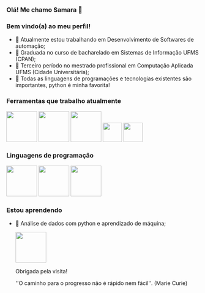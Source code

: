 ### Olá! Me chamo Samara 👋

### Bem vindo(a) ao meu perfil!

- 🔭 Atualmente estou trabalhando em Desenvolvimento de Softwares de automação;
- :book: Graduada no curso de bacharelado em Sistemas de Informação UFMS (CPAN);
- 📖 Terceiro período no mestrado profissional em Computação Aplicada UFMS (Cidade Universitária);
- :checkered_flag: Todas as linguagens de programações e tecnologias existentes são importantes, python é minha favorita!


### Ferramentas que trabalho atualmente
<div>
 <img src="https://cdn.jsdelivr.net/gh/devicons/devicon/icons/git/git-original-wordmark.svg" height = 80 width = 80 />
 <img src="https://cdn.jsdelivr.net/gh/devicons/devicon/icons/pycharm/pycharm-original-wordmark.svg" height = 80 width = 80 />
  <img src="https://cdn.jsdelivr.net/gh/devicons/devicon/icons/intellij/intellij-original-wordmark.svg" height = 80 width = 80/>  
   <img src="https://cdn.jsdelivr.net/gh/devicons/devicon/icons/vscode/vscode-original-wordmark.svg" height = 50 width = 50/>
    <img src="https://cdn.jsdelivr.net/gh/devicons/devicon/icons/mysql/mysql-original-wordmark.svg" height = 50 width = 50/>
    
 </div>
 
 ### Linguagens de programação 
<div>
   <img src="https://cdn.jsdelivr.net/gh/devicons/devicon/icons/python/python-original-wordmark.svg" height = 80 width = 80 /> 
    <img src="https://cdn.jsdelivr.net/gh/devicons/devicon/icons/java/java-original-wordmark.svg" height = 80 width = 80 />
     <img src="https://cdn.jsdelivr.net/gh/devicons/devicon/icons/javascript/javascript-original.svg" height = 80 width = 80/>     
    
 </div>
 
 ### Estou aprendendo
- :rocket: Análise de dados com python e aprendizado de máquina;

  <img src="https://cdn.jsdelivr.net/gh/devicons/devicon/icons/tensorflow/tensorflow-original-wordmark.svg" height = 80 width = 80 />
  
  Obrigada pela visita!
  
  ''O caminho para o progresso não é rápido nem fácil''. (Marie Curie)
  

